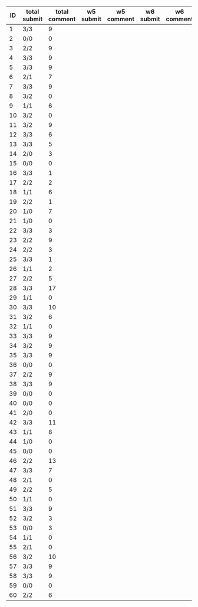 |   ID | total submit   |   total comment | w5 submit   | w5 comment   | w6 submit   | w6 comment   | w7 submit   | w7 comment   | w8 submit   | w8 comment   |
|------|----------------|-----------------|-------------|--------------|-------------|--------------|-------------|--------------|-------------|--------------|
|    1 | 3/3            |               9 |             |              |             |              |             |              |             |              |
|    2 | 0/0            |               0 |             |              |             |              |             |              |             |              |
|    3 | 2/2            |               9 |             |              |             |              |             |              |             |              |
|    4 | 3/3            |               9 |             |              |             |              |             |              |             |              |
|    5 | 3/3            |               9 |             |              |             |              |             |              |             |              |
|    6 | 2/1            |               7 |             |              |             |              |             |              |             |              |
|    7 | 3/3            |               9 |             |              |             |              |             |              |             |              |
|    8 | 3/2            |               0 |             |              |             |              |             |              |             |              |
|    9 | 1/1            |               6 |             |              |             |              |             |              |             |              |
|   10 | 3/2            |               0 |             |              |             |              |             |              |             |              |
|   11 | 3/2            |               9 |             |              |             |              |             |              |             |              |
|   12 | 3/3            |               6 |             |              |             |              |             |              |             |              |
|   13 | 3/3            |               5 |             |              |             |              |             |              |             |              |
|   14 | 2/0            |               3 |             |              |             |              |             |              |             |              |
|   15 | 0/0            |               0 |             |              |             |              |             |              |             |              |
|   16 | 3/3            |               1 |             |              |             |              |             |              |             |              |
|   17 | 2/2            |               2 |             |              |             |              |             |              |             |              |
|   18 | 1/1            |               6 |             |              |             |              |             |              |             |              |
|   19 | 2/2            |               1 |             |              |             |              |             |              |             |              |
|   20 | 1/0            |               7 |             |              |             |              |             |              |             |              |
|   21 | 1/0            |               0 |             |              |             |              |             |              |             |              |
|   22 | 3/3            |               3 |             |              |             |              |             |              |             |              |
|   23 | 2/2            |               9 |             |              |             |              |             |              |             |              |
|   24 | 2/2            |               3 |             |              |             |              |             |              |             |              |
|   25 | 3/3            |               1 |             |              |             |              |             |              |             |              |
|   26 | 1/1            |               2 |             |              |             |              |             |              |             |              |
|   27 | 2/2            |               5 |             |              |             |              |             |              |             |              |
|   28 | 3/3            |              17 |             |              |             |              |             |              |             |              |
|   29 | 1/1            |               0 |             |              |             |              |             |              |             |              |
|   30 | 3/3            |              10 |             |              |             |              |             |              |             |              |
|   31 | 3/2            |               6 |             |              |             |              |             |              |             |              |
|   32 | 1/1            |               0 |             |              |             |              |             |              |             |              |
|   33 | 3/3            |               9 |             |              |             |              |             |              |             |              |
|   34 | 3/2            |               9 |             |              |             |              |             |              |             |              |
|   35 | 3/3            |               9 |             |              |             |              |             |              |             |              |
|   36 | 0/0            |               0 |             |              |             |              |             |              |             |              |
|   37 | 2/2            |               9 |             |              |             |              |             |              |             |              |
|   38 | 3/3            |               9 |             |              |             |              |             |              |             |              |
|   39 | 0/0            |               0 |             |              |             |              |             |              |             |              |
|   40 | 0/0            |               0 |             |              |             |              |             |              |             |              |
|   41 | 2/0            |               0 |             |              |             |              |             |              |             |              |
|   42 | 3/3            |              11 |             |              |             |              |             |              |             |              |
|   43 | 1/1            |               8 |             |              |             |              |             |              |             |              |
|   44 | 1/0            |               0 |             |              |             |              |             |              |             |              |
|   45 | 0/0            |               0 |             |              |             |              |             |              |             |              |
|   46 | 2/2            |              13 |             |              |             |              |             |              |             |              |
|   47 | 3/3            |               7 |             |              |             |              |             |              |             |              |
|   48 | 2/1            |               0 |             |              |             |              |             |              |             |              |
|   49 | 2/2            |               5 |             |              |             |              |             |              |             |              |
|   50 | 1/1            |               0 |             |              |             |              |             |              |             |              |
|   51 | 3/3            |               9 |             |              |             |              |             |              |             |              |
|   52 | 3/2            |               3 |             |              |             |              |             |              |             |              |
|   53 | 0/0            |               3 |             |              |             |              |             |              |             |              |
|   54 | 1/1            |               0 |             |              |             |              |             |              |             |              |
|   55 | 2/1            |               0 |             |              |             |              |             |              |             |              |
|   56 | 3/2            |              10 |             |              |             |              |             |              |             |              |
|   57 | 3/3            |               9 |             |              |             |              |             |              |             |              |
|   58 | 3/3            |               9 |             |              |             |              |             |              |             |              |
|   59 | 0/0            |               0 |             |              |             |              |             |              |             |              |
|   60 | 2/2            |               6 |             |              |             |              |             |              |             |              |